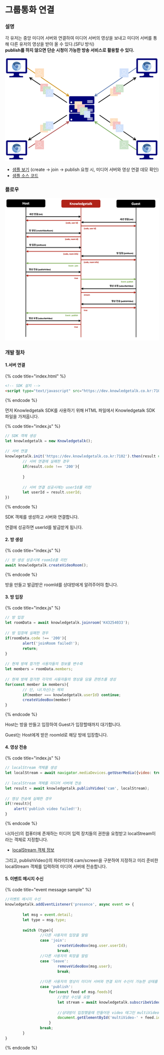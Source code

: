# 그룹통화 연결

### 설명

각 유저는 중앙 미디어 서버와 연결하여 미디어 서버의 영상을 보내고 미디어 서버를 통해 다른 유저의 영상을 받아 올 수 있다.(SFU 방식)<br/>
**publish를 하지 않으면 단순 시청이 가능한 방송 서비스로 활용할 수 있다.**

![sfu 방식](../img/sfu.png)

* [샘플 보기](https://dev.knowledgetalk.co.kr:3456/group) (create -> join -> publish 요청 시, 미디어 서버와 영상 연결 데모 확인)
* [샘플 소스 코드](https://github.com/kpointnotice/knowledgetalk-sample/blob/master/public/group.html)

### 플로우
![플로우](../img/flow_group.png)

### 개발 절차

#### 1.서버 연결

{% code title="index.html" %}
```html
<!-- SDK 설치 -->
<script type="text/javascript" src="https://dev.knowledgetalk.co.kr:7102/knowledgetalk.min.js"></script>
```
{% endcode %}

먼저 Knowledgetalk SDK를 사용하기 위해 HTML 파일에서 Knowledgetalk SDK 파일을 가져옵니다.

{% code title="index.js" %}
```javascript
// SDK 객체 생성
let knowledgetalk = new Knowledgetalk();

// 서버 연결
knowlegetalk.init('https://dev.knowledgetalk.co.kr:7102').then(result => {
        // 서버 연결에 실패한 경우
        if(result.code !== '200'){
                
        }

        // 서버 연결 성공시에는 userId를 리턴
        let userId = result.userId;
})
```
{% endcode %}

SDK 객체를 생성하고 서버와 연결합니다.

연결에 성공하면 userId를 발급받게 됩니다.
 
#### 2. 방 생성
{% code title="index.js" %}
```javascript
// 방 생성 성공시에 roomId를 리턴
await knowledgetalk.createVideoRoom();
```
{% endcode %}

방을 만들고 발급받은 roomId를 상대방에게 알려주어야 합니다.
 
#### 3. 방 입장
{% code title="index.js" %}
```javascript
// 방 입장
let roomData = await knowledgetalk.joinroom('K43254033');

// 방 입장에 실패한 경우
if(roomData.code !== '200'){
        alert('joinRoom failed!');
        return;
}

// 현재 방에 참가한 사용자들의 정보를 변수화
let members = roomData.members;

// 현재 방에 참가한 각각의 사용자들의 영상을 담을 콘텐츠를 생성
for(const member in members){
        // 단, 나(자신)는 제외
        if(member === knowledgetalk.userId) continue;
        createVideoBox(member)
}

```
{% endcode %}

Host는 방을 만들고 입장하여 Guest가 입장할때까지 대기합니다.

Guest는 Host에게 받은 roomId로 해당 방에 입장합니다.
 
#### 4. 영상 전송
{% code title="index.js" %}
```javascript
// localStream 객체를 생성
let localStream = await navigator.mediaDevices.getUserMedia({video: true, audio: false});

// localStream 객체를 미디어 서버에 전송
let result = await knowledgetalk.publishVideo('cam', localStream);

// 영상 전송에 실패한 경우
if(!result){
    alert('publish video failed!');
}
```
{% endcode %}


나(자신)의 컴퓨터에 존재하는 미디어 입력 장치들의 권한을 요청받고 localStream이라는 객체로 지정합니다.

- [localStream 객체 정보](https://developer.mozilla.org/ko/docs/Web/API/MediaDevices/getUserMedia)

그리고, publishVideo()의 파라미터에 cam/screen을 구분하여 지정하고 미리 준비한 localStream 객체를 입력하여 미디어 서버에 전송합니다.
 
#### 5. 이벤트 메시지 수신
{% code title="event message sample" %}
```javascript
//이벤트 메시지 수신
knowledgetalk.addEventListener('presence', async event => {

        let msg = event.detail;
        let type = msg.type;

        switch (type){
                //다른 사용자의 입장을 알림
                case 'join':
                        createVideoBox(msg.user.userId);             
                        break;
                //다른 사용자의 퇴장을 알림
                case 'leave':
                        removeVideoBox(msg.user);
                        break;
                        
                //다른 사용자의 영상이 미디어 서버와 연결 되어 수신이 가능한 상태를 알림
                case 'publish':
                    for(const feed of msg.feeds){
                        //영상 수신을 요청
                        let stream = await knowledgetalk.subscribeVideo(feed.id, feed.type);
                        
                        //상대방이 입장했을때 만들어둔 video 태그인 multiVideo에 상대방의 영상을 연결
                        document.getElementById('multiVideo-' + feed.id).srcObject = stream;
                    }
                break;
        }       
}
```
{% endcode %}